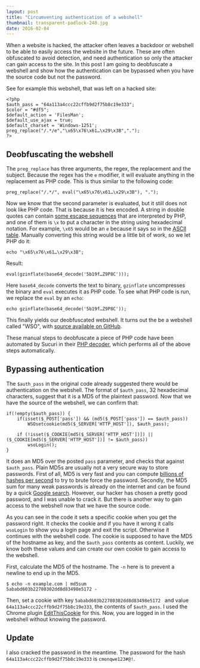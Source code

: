```yaml
---
layout: post
title: "Circumventing authentication of a webshell"
thumbnail: transparent-padlock-240.jpg
date: 2016-02-04
---
```


When a website is hacked, the attacker often leaves a backdoor or webshell to be able to easily access the website in the future. These are often obfuscated to avoid detection, and need authentication so only the attacker can gain access to the site. In this post I am going to deobfuscate a webshell and show how the authentication can be bypassed when you have the source code but not the password.

See for example this webshell, that was left on a hacked site:

    <?php
    $auth_pass = "64a113a4ccc22cffb9d2f75b8c19e333";
    $color = "#df5";
    $default_action = 'FilesMan';
    $default_use_ajax = true;
    $default_charset = 'Windows-1251';
    preg_replace("/.*/e","\x65\x76\x61…\x29\x3B",".");
    ?>

## Deobfuscating the webshell

The `preg_replace` has three arguments, the regex, the replacement and the subject. Because the regex has the `e` modifier, it will evaluate anything in the replacement as PHP code. This is thus similar to the following code:

    preg_replace("/.*/", eval("\x65\x76\x61…\x29\x3B"), ".");

Now we know that the second parameter is evaluated, but it still does not look like PHP code. That is because it is hex encoded. A string in double quotes can contain [some escape sequences](https://secure.php.net/manual/en/language.types.string.php#language.types.string.syntax.double) that are interpreted by PHP, and one of them is `\x` to put a character in the string using hexadecimal notation. For example, `\x65` would be an `e` because it says so in the [ASCII table](http://man7.org/linux/man-pages/man7/ascii.7.html). Manually converting this string would be a little bit of work, so we let PHP do it:

    echo "\x65\x76\x61…\x29\x3B";

Result:

    eval(gzinflate(base64_decode('5b19f…Z9P8C')));

Here `base64_decode` converts the text to binary, `gzinflate` uncompresses the binary and `eval` executes it as PHP code. To see what PHP code is run, we replace the `eval` by an `echo`:


    echo gzinflate(base64_decode('5b19f…Z9P8C'));

This finally yields our deobfuscated webshell. It turns out the be a webshell called "WSO", with [source available on GitHub](https://github.com/tennc/webshell/blob/master/php/wso/wso2.php).

These manual steps to deobfuscate a piece of PHP code have been automated by Sucuri in their [PHP decoder](http://ddecode.com/phpdecoder/?results=69b2b644106926dfd107f57afdaaeec3), which performs all of the above steps automatically.

## Bypassing authentication

The `$auth_pass` in the original code already suggested there would be authentication on the webshell. The format of `$auth_pass`, 32 hexadecimal characters, suggest that it is a MD5 of the plaintext password. Now that we have the source of the webshell, we can confirm that:

    if(!empty($auth_pass)) {
        if(isset($_POST['pass']) && (md5($_POST['pass']) == $auth_pass))
            WSOsetcookie(md5($_SERVER['HTTP_HOST']), $auth_pass);

        if (!isset($_COOKIE[md5($_SERVER['HTTP_HOST'])]) || ($_COOKIE[md5($_SERVER['HTTP_HOST'])] != $auth_pass))
            wsoLogin();
    }

It does an MD5 over the posted `pass` parameter, and checks that against `$auth_pass`. Plain MD5s are usually not a very secure way to store passwords. First of all, MD5 is very fast and you can compute [billions of hashes per second](https://blog.codinghorror.com/speed-hashing/) to try to brute force the password. Secondly, the MD5 sum for many weak passwords is already on the internet and can be found by a quick [Google search](https://www.google.nl/search?q=adf431a1517b2331c343a26f41fecaca). However, our hacker has chosen a pretty good password, and I was unable to crack it. But there is another way to gain access to the webshell now that we have the source code.

As you can see in the code it sets a specific cookie when you get the password right. It checks the cookie and if you have it wrong it calls `wsoLogin` to show you a login page and exit the script. Otherwise it continues with the webshell code. The cookie is supposed to have the MD5 of the hostname as key, and the `$auth_pass` contents as content. Luckily, we know both these values and can create our own cookie to gain access to the webshell.

First, calculate the MD5 of the hostname.
The `-n` here is to prevent a newline to end up in the MD5. 

    $ echo -n example.com | md5sum
    5ababd603b22780302dd8d83498e5172 -

Then, set a cookie with key `5ababd603b22780302dd8d83498e5172 ` and value `64a113a4ccc22cffb9d2f75b8c19e333`, the contents of `$auth_pass`. I used the Chrome plugin [EditThisCookie](https://chrome.google.com/webstore/detail/editthiscookie/fngmhnnpilhplaeedifhccceomclgfbg) for this. Now, you are logged in in the webshell without knowing the password.

## Update

I also cracked the password in the meantime. The password for the hash `64a113a4ccc22cffb9d2f75b8c19e333` is `cmonqwe123#@!`.
